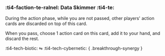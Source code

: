 ### :ti4-faction-te-ralnel: **Data Skimmer** :ti4-te:

During the action phase, while you are not passed, other players' action cards are discarded on top of this card.

When you pass, choose 1 action card on this card, add it to your hand, and discard the rest.

:ti4-tech-biotic: ⇋ :ti4-tech-cybernetic:
{ .breakthrough-synergy }
